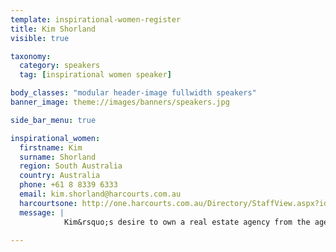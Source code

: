 ```yaml
---
template: inspirational-women-register
title: Kim Shorland
visible: true

taxonomy:
  category: speakers
  tag: [inspirational women speaker]

body_classes: "modular header-image fullwidth speakers"
banner_image: theme://images/banners/speakers.jpg

side_bar_menu: true

inspirational_women:
  firstname: Kim
  surname: Shorland
  region: South Australia
  country: Australia
  phone: +61 8 8339 6333
  email: kim.shorland@harcourts.com.au
  harcourtsone: http://one.harcourts.com.au/Directory/StaffView.aspx?id=27550
  message: |
            Kim&rsquo;s desire to own a real estate agency from the age of 11 was a dream that she hunted down and achieved by the age of 22.  Owning and running her office and combining that with bringing her two children in to the world and growing a team, made for some interesting and uncertain times.  Kim speaks openly about the emotional and financial challenges, self-belief and her uncompromising importance of values to break through to where she is today.

---
```

